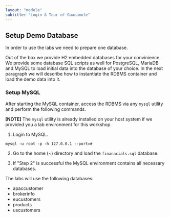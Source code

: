 ```yaml
---
layout: "module"
subtitle: "Login & Tour of Guacamole"
---
```


## Setup Demo Database

In order to use the labs we need to prepare one database.

Out of the box we provide H2 embedded databases for your convinience. We provide some database SQL scripts as well for PostgreSQL, MariaDB and MySQL to load initial data into the database of your choice. In the next paragraph we will describe how to instantiate the RDBMS container and load the demo data into it.

### Setup MySQL

After starting the MySQL container, access the RDBMS via any `mysql` utility and perform the following commands.

**[NOTE]** The `mysql` utility is already installed on your host system if we provided you a lab environment for this workshop.

1. Login to MySQL.

```
mysql -u root -p -h 127.0.0.1 --port=#
```

2. Go to the home (~) directory and load the `finanacials.sql` database.

3. If "Step 2" is successful the MySQL environment contains all necessary databases.

The labs will use the following databases:

- apaccustomer
- brokerinfo
- eucustomers
- products
- uscustomers
